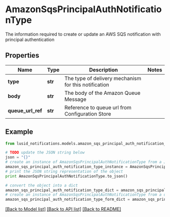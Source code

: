# AmazonSqsPrincipalAuthNotificationType

The information required to create or update an AWS SQS notification with principal authentication

## Properties
Name | Type | Description | Notes
------------ | ------------- | ------------- | -------------
**type** | **str** | The type of delivery mechanism for this notification | 
**body** | **str** | The body of the Amazon Queue Message | 
**queue_url_ref** | **str** | Reference to queue url from Configuration Store | 

## Example

```python
from lusid_notifications.models.amazon_sqs_principal_auth_notification_type import AmazonSqsPrincipalAuthNotificationType

# TODO update the JSON string below
json = "{}"
# create an instance of AmazonSqsPrincipalAuthNotificationType from a JSON string
amazon_sqs_principal_auth_notification_type_instance = AmazonSqsPrincipalAuthNotificationType.from_json(json)
# print the JSON string representation of the object
print AmazonSqsPrincipalAuthNotificationType.to_json()

# convert the object into a dict
amazon_sqs_principal_auth_notification_type_dict = amazon_sqs_principal_auth_notification_type_instance.to_dict()
# create an instance of AmazonSqsPrincipalAuthNotificationType from a dict
amazon_sqs_principal_auth_notification_type_form_dict = amazon_sqs_principal_auth_notification_type.from_dict(amazon_sqs_principal_auth_notification_type_dict)
```
[[Back to Model list]](../README.md#documentation-for-models) [[Back to API list]](../README.md#documentation-for-api-endpoints) [[Back to README]](../README.md)


